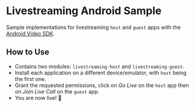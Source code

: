 # Livestreaming Android Sample

Sample implementations for livestreaming `host` and `guest` apps with the [Android Video SDK](getstream.io/video/sdk/android/).

## How to Use

- Contains two modules: `livestreaming-host` and `livestreaming-guest`.
- Install each application on a different device/emulator, with `host` being the first one.
- Grant the requested permissions, click on _Go Live_ on the `host` app then on _Join Live Call_ on the `guest` app.
- You are now live! 🎥

